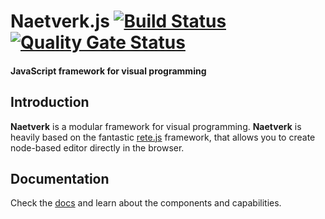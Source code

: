 Naetverk.js  [![Build Status](https://travis-ci.org/naetverkjs/naetverk.svg?branch=master)](https://travis-ci.org/naetverkjs/naetverk) 
[![Quality Gate Status](https://sonarcloud.io/api/project_badges/measure?project=naetverkjs_naetverk&metric=alert_status)](https://sonarcloud.io/dashboard?id=naetverkjs_naetverk)
====
#### JavaScript framework for visual programming

Introduction
----
**Naetverk** is a modular framework for visual programming. **Naetverk** is heavily based on the fantastic [rete.js](https://github.com/retejs/rete) framework, 
that allows you to create node-based editor directly in the browser.

Documentation
----
Check the [docs](https://naetverk.js.org/#/docs) and learn about the components and capabilities.
